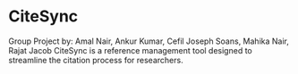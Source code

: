 # CiteSync
Group Project by: Amal Nair, Ankur Kumar, Cefil Joseph Soans, Mahika Nair, Rajat Jacob
CiteSync is a reference management tool designed to streamline the citation process for researchers.
